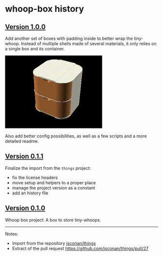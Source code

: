 # whoop-box history

## [Version 1.0.0](https://github.com/jsconan/whoop-box/releases/tag/1.0.0)

Add another set of boxes with padding inside to better wrap the tiny-whoop. Instead of multiple shells made of several materials, it only relies on a single box and its container.

![whoop box](https://github.com/jsconan/whoop-box/raw/15bea75bbe9900c055b9b76e4542200f979de468/doc/whoop-boxes.gif)

Also add better config possibilities, as well as a few scripts and a more detailed readme.

## [Version 0.1.1](https://github.com/jsconan/whoop-box/releases/tag/0.1.1)

Finalize the import from the `things` project:

-   fix the license headers
-   move setup and helpers to a proper place
-   manage the project version as a constant
-   add an history file

## [Version 0.1.0](https://github.com/jsconan/whoop-box/releases/tag/0.1.0)

Whoop box project: A box to store tiny-whoops.

---

Notes:

-   Import from the repository [jsconan/things](https://github.com/jsconan/things)
-   Extract of the pull request https://github.com/jsconan/things/pull/27
